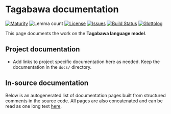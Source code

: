 # Tagabawa documentation

[![Maturity](https://img.shields.io/endpoint?url=https%3A%2F%2Fraw.githubusercontent.com%2Fgiellalt%2Flang-bgs%2Fgh-pages%2Fmaturity.json)](https://giellalt.github.io/MaturityClassification.html)
![Lemma count](https://img.shields.io/endpoint?url=https%3A%2F%2Fraw.githubusercontent.com%2Fgiellalt%2Flang-bgs%2Fgh-pages%2Flemmacount.json)
[![License](https://img.shields.io/github/license/giellalt/lang-bgs)](https://github.com/giellalt/lang-bgs/blob/main/LICENSE)
[![Issues](https://img.shields.io/github/issues/giellalt/lang-bgs)](https://github.com/giellalt/lang-bgs/issues)
[![Build Status](https://builds.giellalt.org/api/badge/lang-bgs?label=CI)](https://builds.giellalt.org/pipelines/lang-bgs/builds/latest)
[![Glottolog](https://img.shields.io/badge/Glottolog-green)](https://glottolog.org/resource/languoid/id/taga1272)

This page documents the work on the **Tagabawa language model**. 

## Project documentation

* Add links to project specific documentation here as needed. Keep the documentation in the `docs/` directory.

## In-source documentation

Below is an autogenerated list of documentation pages built from structured comments in the source code. All pages are also concatenated and can be read as one long text [here](bgs.md).
